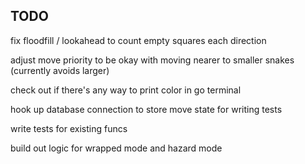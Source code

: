 ## TODO

fix floodfill / lookahead to count empty squares each direction

adjust move priority to be okay with moving nearer to smaller snakes (currently avoids larger)

check out if there's any way to print color in go terminal

hook up database connection to store move state for writing tests

write tests for existing funcs

build out logic for wrapped mode and hazard mode

